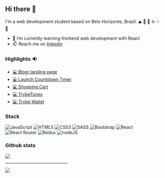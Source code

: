 ## Hi there 👋

I'm a web development student based on Belo Horizonte, Brazil.  ⛰️ 🧗‍ 🥾 ☕ ✨ 🎥
- 🌱 I’m currently learning frontend web development with React 
- 📫 Reach me on [linkedin](http://www.linkedin.com/in/renato-dourado-b1b301112)

### Highlights  :sound:
  - [:computer: Blogr landing page](https://github.com/RenatoDourad0/Project_Blogr_Landing_Page_FrontendMentor)
  - [:computer: Launch Countdown Timer](https://github.com/RenatoDourad0/Project_Launch_Countdown_Timer_FrontendMentor)
  - [:computer: Shopping Cart](https://github.com/RenatoDourad0/Project_Shopping_Cart_Trybe)
  - [:computer: TrybeTunes](https://github.com/RenatoDourad0/Project_TrybeTunes)
  - [:computer: Trybe Wallet](https://github.com/RenatoDourad0/Trybe_Wallet_Project)
    
  ### Stack
  ![JavaScript](https://img.shields.io/badge/javascript-%23323330.svg?style=for-the-badge&logo=javascript&logoColor=%23F7DF1E)
  ![HTML5](https://img.shields.io/badge/html5-%23E34F26.svg?style=for-the-badge&logo=html5&logoColor=white)
  ![CSS3](https://img.shields.io/badge/css3-%231572B6.svg?style=for-the-badge&logo=css3&logoColor=white)
  ![SASS](https://img.shields.io/badge/SASS-hotpink.svg?style=for-the-badge&logo=SASS&logoColor=white)
  ![Bootstrap](https://img.shields.io/badge/bootstrap-%23563D7C.svg?style=for-the-badge&logo=bootstrap&logoColor=white)
  ![React](https://img.shields.io/badge/react-%2320232a.svg?style=for-the-badge&logo=react&logoColor=%2361DAFB)
  ![React Router](https://img.shields.io/badge/React_Router-CA4245?style=for-the-badge&logo=react-router&logoColor=white)
  ![Redux](https://img.shields.io/badge/redux-%23593d88.svg?style=for-the-badge&logo=redux&logoColor=white)
  ![nodeJS]( https://img.shields.io/badge/Node.js-339933?style=for-the-badge&logo=nodedotjs&logoColor=white)
  
  <!--
  Jest
  RTL
  -->

  ### Github stats
<a href="#">
  <img align="center" src="https://github-readme-stats.vercel.app/api?username=RenatoDourad0&show_icons=true"/>
</a>
<hr width='200px' >
<a href="#">
  <img align="center" src="https://github-readme-stats.vercel.app/api/top-langs/?username=RenatoDourad0"/>
</a>


<!--
[![Anurag's GitHub stats](https://github-readme-stats.vercel.app/api?username=RenatoDourad0&show_icons=true)](https://github.com/anuraghazra/github-readme-stats)
[![Top Langs](https://github-readme-stats.vercel.app/api/top-langs/?username=RenatoDourad0)](https://github.com/anuraghazra/github-readme-stats)

**RenatoDourad0/RenatoDourad0** is a ✨ _special_ ✨ repository because its `README.md` (this file) appears on your GitHub profile.

Here are some ideas to get you started:

- 🔭 I’m currently working on ...
- 🌱 I’m currently learning ...
- 👯 I’m looking to collaborate on ...
- 🤔 I’m looking for help with ...
- 💬 Ask me about ...
- 📫 How to reach me: ...
- 😄 Pronouns: ...
- ⚡ Fun fact: ...
-->
